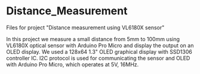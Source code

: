 # Distance_Measurement
Files for project "Distance measurement using VL6180X sensor"

In this project we measure a small distance from 5mm to 100mm using VL6180X optical sensor with Arduino Pro Micro and display the output on an OLED display.
We used a 128x64 1.3" OLED graphical display with SSD1306 controller IC.
I2C protocol is used for communicating the sensor and OLED with Arduino Pro Micro, which operates at 5V, 16MHz.
